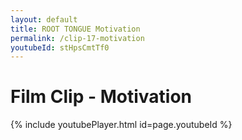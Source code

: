 ```yaml
---
layout: default
title: ROOT TONGUE Motivation
permalink: /clip-17-motivation
youtubeId: stHpsCmtTf0
---
```

# Film Clip - Motivation

{% include youtubePlayer.html id=page.youtubeId %}
